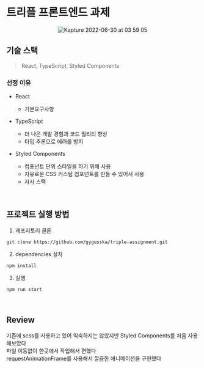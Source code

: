 # 트리플 프론트엔드 과제

<div align='center'>

![Kapture 2022-06-30 at 03 59 05](https://user-images.githubusercontent.com/28261736/176517362-02920a82-0bbe-4add-992e-24811bd1f31d.gif)

</div>

## 기술 스택

> React, TypeScript, Styled Components

### 선정 이유

* React
  * 기본요구사항

* TypeScript
  * 더 나은 개발 경험과 코드 퀄리티 향상
  * 타입 추론으로 에러를 방지

* Styled Components
  * 컴포넌트 단위 스타일을 하기 위해 사용
  * 자유로운 CSS 커스텀 컴포넌트를 만들 수 있어서 사용
  * 자사 스택

<br>

## 프로젝트 실행 방법

1. 레포지토리 클론

```
git clone https://github.com/gygusska/triple-assignment.git
```

2. dependencies 설치

```
npm install
```

3. 실행

```
npm run start
```

<br>

## Review

기존에 scss를 사용하고 있어 익숙하지는 않았지만 Styled Components를 처음 사용해보았다<br>
파일 이동없이 한곳에서 작업해서 편했다<br>
requestAnimationFrame를 사용해서 깔끔한 애니메이션을 구현했다
